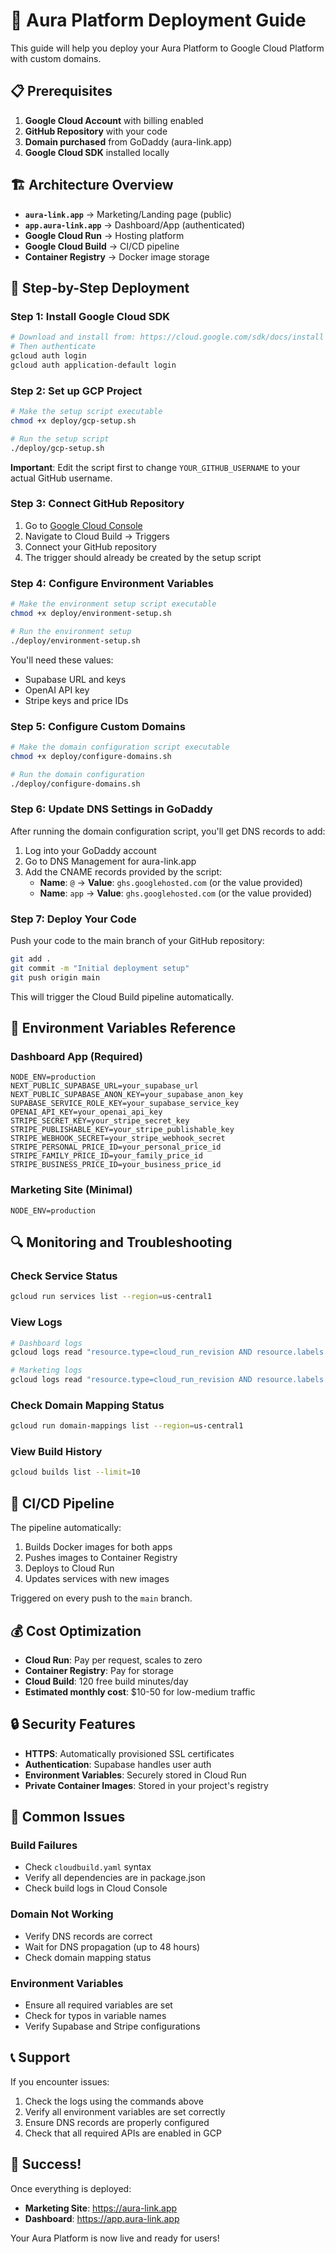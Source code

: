 # 🚀 Aura Platform Deployment Guide

This guide will help you deploy your Aura Platform to Google Cloud Platform with custom domains.

## 📋 Prerequisites

1. **Google Cloud Account** with billing enabled
2. **GitHub Repository** with your code
3. **Domain purchased** from GoDaddy (aura-link.app)
4. **Google Cloud SDK** installed locally

## 🏗️ Architecture Overview

- **`aura-link.app`** → Marketing/Landing page (public)
- **`app.aura-link.app`** → Dashboard/App (authenticated)
- **Google Cloud Run** → Hosting platform
- **Google Cloud Build** → CI/CD pipeline
- **Container Registry** → Docker image storage

## 🚀 Step-by-Step Deployment

### Step 1: Install Google Cloud SDK

```bash
# Download and install from: https://cloud.google.com/sdk/docs/install
# Then authenticate
gcloud auth login
gcloud auth application-default login
```

### Step 2: Set up GCP Project

```bash
# Make the setup script executable
chmod +x deploy/gcp-setup.sh

# Run the setup script
./deploy/gcp-setup.sh
```

**Important**: Edit the script first to change `YOUR_GITHUB_USERNAME` to your actual GitHub username.

### Step 3: Connect GitHub Repository

1. Go to [Google Cloud Console](https://console.cloud.google.com)
2. Navigate to Cloud Build → Triggers
3. Connect your GitHub repository
4. The trigger should already be created by the setup script

### Step 4: Configure Environment Variables

```bash
# Make the environment setup script executable
chmod +x deploy/environment-setup.sh

# Run the environment setup
./deploy/environment-setup.sh
```

You'll need these values:
- Supabase URL and keys
- OpenAI API key
- Stripe keys and price IDs

### Step 5: Configure Custom Domains

```bash
# Make the domain configuration script executable
chmod +x deploy/configure-domains.sh

# Run the domain configuration
./deploy/configure-domains.sh
```

### Step 6: Update DNS Settings in GoDaddy

After running the domain configuration script, you'll get DNS records to add:

1. Log into your GoDaddy account
2. Go to DNS Management for aura-link.app
3. Add the CNAME records provided by the script:
   - **Name**: `@` → **Value**: `ghs.googlehosted.com` (or the value provided)
   - **Name**: `app` → **Value**: `ghs.googlehosted.com` (or the value provided)

### Step 7: Deploy Your Code

Push your code to the main branch of your GitHub repository:

```bash
git add .
git commit -m "Initial deployment setup"
git push origin main
```

This will trigger the Cloud Build pipeline automatically.

## 🔧 Environment Variables Reference

### Dashboard App (Required)
```
NODE_ENV=production
NEXT_PUBLIC_SUPABASE_URL=your_supabase_url
NEXT_PUBLIC_SUPABASE_ANON_KEY=your_supabase_anon_key
SUPABASE_SERVICE_ROLE_KEY=your_supabase_service_key
OPENAI_API_KEY=your_openai_api_key
STRIPE_SECRET_KEY=your_stripe_secret_key
STRIPE_PUBLISHABLE_KEY=your_stripe_publishable_key
STRIPE_WEBHOOK_SECRET=your_stripe_webhook_secret
STRIPE_PERSONAL_PRICE_ID=your_personal_price_id
STRIPE_FAMILY_PRICE_ID=your_family_price_id
STRIPE_BUSINESS_PRICE_ID=your_business_price_id
```

### Marketing Site (Minimal)
```
NODE_ENV=production
```

## 🔍 Monitoring and Troubleshooting

### Check Service Status
```bash
gcloud run services list --region=us-central1
```

### View Logs
```bash
# Dashboard logs
gcloud logs read "resource.type=cloud_run_revision AND resource.labels.service_name=aura-dashboard" --limit=50

# Marketing logs
gcloud logs read "resource.type=cloud_run_revision AND resource.labels.service_name=aura-marketing" --limit=50
```

### Check Domain Mapping Status
```bash
gcloud run domain-mappings list --region=us-central1
```

### View Build History
```bash
gcloud builds list --limit=10
```

## 🔄 CI/CD Pipeline

The pipeline automatically:
1. Builds Docker images for both apps
2. Pushes images to Container Registry
3. Deploys to Cloud Run
4. Updates services with new images

Triggered on every push to the `main` branch.

## 💰 Cost Optimization

- **Cloud Run**: Pay per request, scales to zero
- **Container Registry**: Pay for storage
- **Cloud Build**: 120 free build minutes/day
- **Estimated monthly cost**: $10-50 for low-medium traffic

## 🔒 Security Features

- **HTTPS**: Automatically provisioned SSL certificates
- **Authentication**: Supabase handles user auth
- **Environment Variables**: Securely stored in Cloud Run
- **Private Container Images**: Stored in your project's registry

## 🚨 Common Issues

### Build Failures
- Check `cloudbuild.yaml` syntax
- Verify all dependencies are in package.json
- Check build logs in Cloud Console

### Domain Not Working
- Verify DNS records are correct
- Wait for DNS propagation (up to 48 hours)
- Check domain mapping status

### Environment Variables
- Ensure all required variables are set
- Check for typos in variable names
- Verify Supabase and Stripe configurations

## 📞 Support

If you encounter issues:
1. Check the logs using the commands above
2. Verify all environment variables are set correctly
3. Ensure DNS records are properly configured
4. Check that all required APIs are enabled in GCP

## 🎉 Success!

Once everything is deployed:
- **Marketing Site**: https://aura-link.app
- **Dashboard**: https://app.aura-link.app

Your Aura Platform is now live and ready for users!